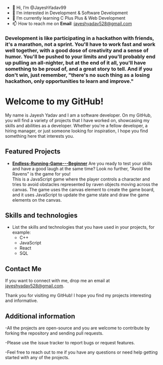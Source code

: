- 👋 Hi, I’m @JayeshYadav99
- 👀 I’m interested in  Development & Software Development
- 🌱 I’m currently learning C Plus Plus & Web Development
- 📫 How to reach me on ****Email**** :jayeshyadav528@gmail.com
                         
<!---
JayeshYadav99/JayeshYadav99 is a ✨ special ✨ repository because its `README.md` (this file) appears on your GitHub profile.
You can click the Preview link to take a look at your changes.
--->
### Development is like participating in a hackathon with friends, it's a marathon, not a sprint. You'll have to work fast and work well together, with a good dose of creativity and a sense of humor. You'll be pushed to your limits and you'll probably end up pulling an all-nighter, but at the end of it all, you'll have something to be proud of, and a great story to tell. And if you don't win, just remember, "there's no such thing as a losing hackathon, only opportunities to learn and improve."



# Welcome to my GitHub!

My name is Jayesh Yadav and I am a software developer. On my GitHub, you will find a variety of projects that I have worked on, showcasing my skills and abilities as a developer. Whether you're a fellow developer, a hiring manager, or just someone looking for inspiration, I hope you find something here that interests you.

## Featured Projects
- **[Endless-Running-Game---Beginner](https://github.com/JayeshYadav99/Endless-Running-Game---Beginner-Project)** Are you ready to test your skills and have a good laugh at the same time? Look no further, "Avoid the Ravens" is the game for you!  
This is a JavaScript game where the player controls a character and tries to avoid obstacles represented by raven objects moving across the canvas. The game uses the canvas element to create the game board, and it uses JavaScript to update the game state and draw the game elements on the canvas.

## Skills and technologies
- List the skills and technologies that you have used in your projects, for example:
  - C++
  - JavaScript
  - React
  - SQL


## Contact Me
If you want to connect with me, drop me an email at jayeshyadav528@gmail.com.

Thank you for visiting my GitHub! I hope you find my projects interesting and  informative.

## Additional information
-All the projects are open-source and you are welcome to contribute by forking the repository and sending pull requests.

-Please use the issue tracker to report bugs or request features.

-Feel free to reach out to me if you have any questions or need help getting started with any of the projects.

